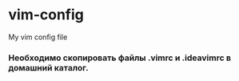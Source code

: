 # vim-config
My vim config file

### Необходимо скопировать файлы .vimrc и .ideavimrc в домашний каталог.
